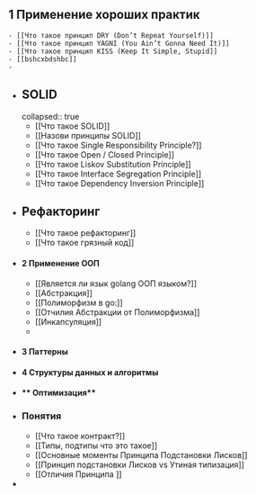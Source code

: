 ## 1 Применение хороших практик
	- [[Что такое принцип DRY (Don’t Repeat Yourself)]]
	- [[Что такое принцип YAGNI (You Ain’t Gonna Need It)]]
	- [[Что такое принцип KISS (Keep It Simple, Stupid]]
	- [[bshcxbdshbc]]
	-
- ## SOLID
  collapsed:: true
	- [[Что такое SOLID]]
	- [[Назови принципы SOLID]]
	- [[Что такое Single Responsibility Principle?]]
	- [[Что такое Open / Closed Principle]]
	- [[Что такое  Liskov Substitution Principle]]
	- [[Что такое Interface Segregation Principle]]
	- [[Что такое Dependency Inversion Principle]]
- ## Рефакторинг
	- [[Что такое рефакторинг]]
	- [[Что такое грязный код]]
- #### **2 Применение ООП**
	- [[Является ли язык golang ООП языком?]]
	- [[Абстракция]]
	- [[Полиморфизм в go:]]
	- [[Отчилия Абстракции от Полиморфизма]]
	- [[Инкапсуляция]]
	-
- #### **3 Паттерны**
- #### **4 Структуры данных и алгоритмы**
- #### ** Оптимизация**
- ### Понятия
	- [[Что такое контракт?]]
	- [[Типы, подтипы что это такое]]
	- [[Основные моменты Принципа Подстановки Лисков]]
	- [[Принцип подстановки Лисков vs Утиная типизация]]
	- [[Отличия Принципа ]]
-